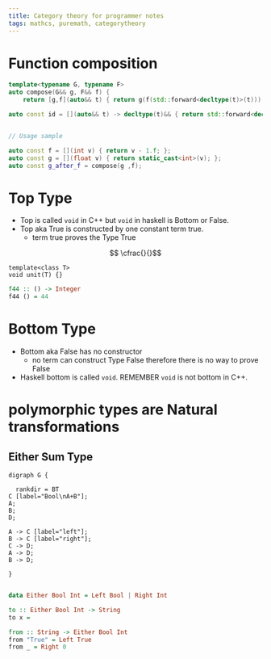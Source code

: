 ```yaml
---
title: Category theory for programmer notes
tags: mathcs, puremath, categorytheory
---
```


# Function composition

```Cpp
template<typename G, typename F>
auto compose(G&& g, F&& f) { 
    return [g,f](auto&& t) { return g(f(std::forward<decltype(t)>(t))); }; }

auto const id = [](auto&& t) -> decltype(t)&& { return std::forward<decltype(t)>(t); };


// Usage sample

auto const f = [](int v) { return v - 1.f; };
auto const g = [](float v) { return static_cast<int>(v); };
auto const g_after_f = compose(g ,f);
```

# Top Type

* Top is called `void` in C++ but `void` in haskell is Bottom or False.
* Top aka True is constructed by one constant term true.
  * term true proves the Type True

$$ \cfrac{}{}$$

```{.Cpp group="unit" glabel="cpp"}
template<class T>
void unit(T) {}
```
```{.hs group="unit" glabel="cpp"}
f44 :: () -> Integer
f44 () = 44
```

# Bottom Type

* Bottom aka False has no constructor 
  * no term can construct Type False therefore there is no way to prove False
* Haskell bottom is called `void`. REMEMBER `void` is not bottom in C++.





# polymorphic types are Natural transformations


## Either Sum Type

```plantuml
digraph G {

  rankdir = BT
C [label="Bool\nA+B"];
A;
B;
D;

A -> C [label="left"];
B -> C [label="right"];
C -> D;
A -> D;
B -> D;

}
```

```haskell

data Either Bool Int = Left Bool | Right Int

to :: Either Bool Int -> String
to x = 

from :: String -> Either Bool Int
from "True" = Left True
from _ = Right 0




```